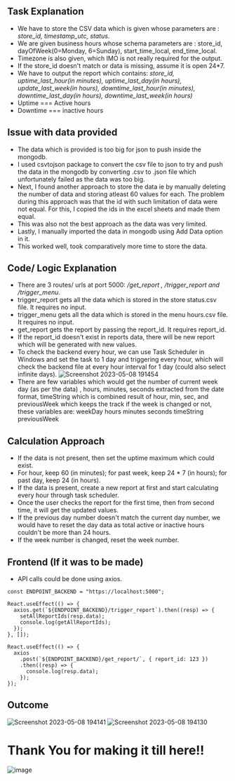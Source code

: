 ## Task Explanation

- We have to store the CSV data which is given whose parameters are : _store_id, timestamp_utc, status_.
- We are given business hours whose schema parameters are : store_id, dayOfWeek(0=Monday, 6=Sunday), start_time_local, end_time_local.
- Timezone is also given, which IMO is not really required for the output.
- If the store_id doesn't match or data is missing, assume it is open 24\*7.
- We have to output the report which contains: _store_id, uptime_last_hour(in minutes), uptime_last_day(in hours), update_last_week(in hours), downtime_last_hour(in minutes), downtime_last_day(in hours), downtime_last_week(in hours)_
- Uptime === Active hours
- Downtime === inactive hours

## Issue with data provided

- The data which is provided is too big for json to push inside the mongodb.
- I used csvtojson package to convert the csv file to json to try and push the data in the mongodb by converting .csv to .json file which unfortunately failed as the data was too big.
- Next, I found another approach to store the data ie by manually deleting the number of data and storing atleast 60 values for each. The problem during this approach was that the id with such limitation of data were not equal. For this, I copied the ids in the excel sheets and made them equal.
- This was also not the best approach as the data was very limited.
- Lastly, I manually imported the data in mongodb using Add Data option in it.
- This worked well, took comparatively more time to store the data.

## Code/ Logic Explanation

- There are 3 routes/ urls at port 5000: _/get_report , /trigger_report and /trigger_menu_.
- trigger_report gets all the data which is stored in the store status.csv file. It requires no input.
- trigger_menu gets all the data which is stored in the menu hours.csv file. It requires no input.
- get_report gets the report by passing the report_id. It requires report_id.
- If the report_id doesn't exist in reports data, there will be new report which will be generated with new values.
- To check the backend every hour, we can use Task Scheduler in Windows and set the task to 1 day and triggering every hour, which will check the backend file at every hour interval for 1 day (could also select infinite days). 
![Screenshot 2023-05-08 191454](https://user-images.githubusercontent.com/103327712/236852198-7144283a-30f1-4efb-9f1c-511a4d889d13.png)
- There are few variables which would get the number of current week day (as per the data) , hours, minutes, seconds extracted from the date format, timeString which is combined result of hour, min, sec, and previousWeek which keeps the track if the week is changed or not, these variables are:
  weekDay
  hours
  minutes
  seconds
  timeString
  previousWeek

## Calculation Approach

- If the data is not present, then set the uptime maximum which could exist.
- For hour, keep 60 (in minutes); for past week, keep 24 \* 7 (in hours); for past day, keep 24 (in hours).
- If the data is present, create a new report at first and start calculating every hour through task scheduler.
- Once the user checks the report for the first time, then from second time, it will get the updated values.
- If the previous day number doesn't match the current day number, we would have to reset the day data as total active or inactive hours couldn't be more than 24 hours.
- If the week number is changed, reset the week number.

## Frontend (If it was to be made)
* API calls could be done using axios.
```JS
const ENDPOINT_BACKEND = "https://localhost:5000";

React.useEffect(() => {
  axios.get(`${ENDPOINT_BACKEND}/trigger_report`).then((resp) => {
    setAllReportIds(resp.data);
    console.log(getAllReportIds);
  });
}, []);

React.useEffect(() => {
  axios
    .post(`${ENDPOINT_BACKEND}/get_report/`, { report_id: 123 })
    .then((resp) => {
      console.log(resp.data);
    });
});
```

## Outcome

![Screenshot 2023-05-08 194141](https://user-images.githubusercontent.com/103327712/236852157-97fc4292-c1d5-49b6-949f-32be3803237b.png)
![Screenshot 2023-05-08 194130](https://user-images.githubusercontent.com/103327712/236852164-32cf98b8-e39a-473d-a46f-cecc2909b063.png)

# Thank You for making it till here!!
![image](https://user-images.githubusercontent.com/103327712/236854191-d8adbf58-a7e6-4737-9288-019d1f9d9d23.png)

